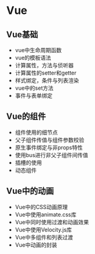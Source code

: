 # Vue

## Vue基础

* vue中生命周期函数
* vue的模板语法
* 计算属性，方法与侦听器
* 计算属性的setter和getter
* 样式绑定，条件与列表渲染
* vue中的set方法
* 事件与表单绑定

## Vue的组件

* 组件使用的细节点
* 父子组件传值与组件参数校验
* 原生事件绑定与非props特性
* 使用bus进行非父子组件间传值
* 插槽的使用
* 动态组件

## Vue中的动画

* Vue中的CSS动画原理
* Vue中使用animate.css库
* Vue中同时使用过渡和动画效果
* Vue中使用Velocity.js库
* Vue中多组件和列表过渡
* Vue中动画的封装
